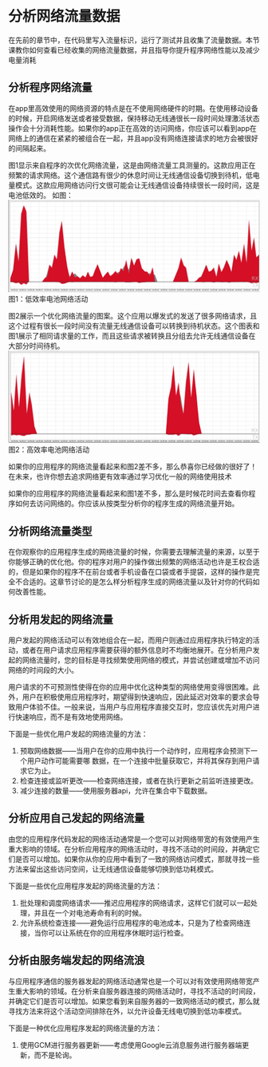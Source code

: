# 分析网络流量数据

在先前的章节中，在代码里写入流量标识，运行了测试并且收集了流量数据。本节课教你如何查看已经收集的网络流量数据，并且指导你提升程序网络性能以及减少电量消耗

## 分析程序网络流量

在app里高效使用的网络资源的特点是在不使用网络硬件的时期。在使用移动设备的时候，开启网络发送或者接受数据，保持移动无线通很长一段时间处理激活状态操作会十分消耗性能。如果你的app正在高效的访问网络，你应该可以看到app在网络上的通信在紧紧的被组合在一起，并且app没有网络连接请求的地方会被很好的间隔起来。

图1显示来自程序的次优化网络流量，这是由网络流量工具测量的。这款应用正在频繁的请求网络。这个通信路有很少的休息时间让无线通信设备切换到待机，低电量模式。这款应用网络访问行文很可能会让无线通信设备持续很长一段时间，这是电池低效的。
如图：
![avatar](/photo/suboptimal_network_traffic_pattern.png)
图1：低效率电池网络活动

图2展示一个优化网络流量的图案。这个应用以爆发式的发送了很多网络请求，且这个过程有很长一段时间没有流量无线通信设备可以转换到待机状态。这个图表和图1展示了相同请求量的工作，而且这些请求被转换且分组去允许无线通信设备在大部分时间待机。
![avatar](/photo/optimal_network_traffic_pattern.png)
图2：高效率电池网络活动

如果你的应用程序的网络流量看起来和图2差不多，那么恭喜你已经做的很好了！在未来，也许你想去追求网络更有效率通过学习优化一般的网络使用技术

如果你的应用程序的网络流量看起来和图1差不多，那么是时候花时间去查看你程序如何去访问网络的。你应该从按类型分析你的程序生成的网络流量开始。


## 分析网络流量类型
在你观察你的应用程序生成的网络流量的时候，你需要去理解流量的来源，以至于你能够正确的优化他。你的程序对用户的操作做出频繁的网络活动也许是王权合适的，但是如果你的程序不在前台或者手机设备在口袋或者手提袋，这样的操作是完全不合适的。这章节讨论的是怎么样分析程序生成的网络流量以及针对你的代码如何改善性能。

## 分析用发起的网络流量
用户发起的网络活动可以有效地组合在一起，而用户则通过应用程序执行特定的活动，或者在用户请求应用程序需要获得的额外信息时不均衡地展开。在分析用户发起的网络流量时，您的目标是寻找频繁使用网络的模式，并尝试创建或增加不访问网络的时间段的大小。

用户请求的不可预测性使得在你的应用中优化这种类型的网络使用变得很困难。此外，用户在积极使用应用程序时，期望得到快速响应，因此延迟对效率的要求会导致用户体验不佳。一般来说，当用户与应用程序直接交互时，您应该优先对用户进行快速响应，而不是有效地使用网络。

下面是一些优化用户发起的网络流量的方法：
1. 预取网络数据——当用户在你的应用中执行一个动作时，应用程序会预测下一个用户动作可能需要哪 数据，在一个连接中批量获取它，并将其保存到用户请求它为止。
2. 检查连接或监听更改——检查网络连接，或者在执行更新之前监听连接更改。
3. 减少连接的数量——使用服务器api，允许在集合中下载数据。

## 分析应用自己发起的网络流量
由您的应用程序代码发起的网络活动通常是一个您可以对网络带宽的有效使用产生重大影响的领域。在分析应用程序的网络活动时，寻找不活动的时间段，并确定它们是否可以增加。如果你从你的应用中看到了一致的网络访问模式，那就寻找一些方法来留出这些访问空间，让无线通信设备能够切换到低功耗模式。

下面是一些优化应用程序发起的网络流量的方法：
1. 批处理和调度网络请求——推迟应用程序的网络请求，这样它们就可以一起处理，并且在一个对电池寿命有利的时候。
2. 允许系统检查连接——避免运行应用程序的电池成本，只是为了检查网络连接，当你可以让系统在你的应用程序休眠时运行检查。

## 分析由服务端发起的网络流浪
与应用程序通信的服务器发起的网络活动通常也是一个可以对有效使用网络带宽产生重大影响的领域。在分析来自服务器连接的网络活动时，寻找不活动的时间段，并确定它们是否可以增加。如果您看到来自服务器的一致网络活动的模式，那么就寻找方法来将这个活动空间排除在外，以允许设备无线电切换到低功率模式。

下面是一种优化应用程序发起的网络流量的方法：
1. 使用GCM进行服务器更新——考虑使用Google云消息服务进行服务器端更新，而不是轮询。